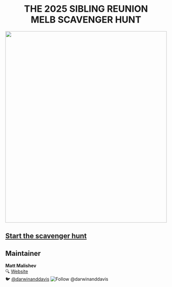 <div align="center">
<h1> THE 2025 SIBLING REUNION <br> MELB SCAVENGER HUNT</h1>   
    <img src="https://media.istockphoto.com/id/1456264123/photo/looking-down-on-city.jpg?s=612x612&w=0&k=20&c=gKRvua-psigs7APre4zDdsm4p84MGr-GUW3f2FcHPwY%3D" width="100%" height="600" >
</div>
  
## [Start the scavenger hunt](https://darwinanddavis.github.io/sibling_reunion)  

## Maintainer        
**Matt Malishev**         
:mag: [Website](https://darwinanddavis.github.io/DataPortfolio/)          
:bird: [@darwinanddavis](https://twitter.com/darwinanddavis) <a><img src="https://img.shields.io/twitter/follow/darwinanddavis.svg?label=Follow%20@darwinanddavis" alt="Follow @darwinanddavis"/></a>        
